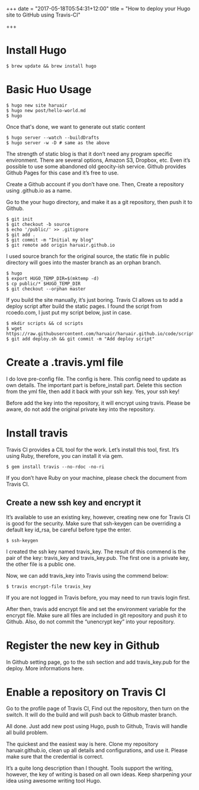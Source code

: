 +++
date = "2017-05-18T05:54:31+12:00"
title = "How to deploy your Hugo site to GitHub using Travis-CI"

+++

# Install Hugo
```
$ brew update && brew install hugo
```
# Basic Huo Usage
```
$ hugo new site haruair
$ hugo new post/hello-world.md
$ hugo
```

Once that's done, we want to generate out static content

```
$ hugo server --watch --buildDrafts
$ hugo server -w -D # same as the above
```
The strength of static blog is that it don’t need any program specific environment. There are several options, Amazon S3, Dropbox, etc. Even it’s possible to use some abandoned old geocity-ish service. Github provides Github Pages for this case and it’s free to use.

Create a Github account if you don’t have one. Then, Create a repository using <username>.github.io as a name.

Go to the your hugo directory, and make it as a git repository, then push it to Github.

```
$ git init
$ git checkout -b source
$ echo '/public/' >> .gitignore
$ git add .
$ git commit -m "Initial my blog"
$ git remote add origin haruair.github.io
```

I used source branch for the original source, the static file in public directory will goes into the master branch as an orphan branch.
```
$ hugo
$ export HUGO_TEMP_DIR=$(mktemp -d)
$ cp public/* $HUGO_TEMP_DIR
$ git checkout --orphan master
```

If you build the site manually, it’s just boring. Travis CI allows us to add a deploy script after build the static pages. I found the script from rcoedo.com, I just put my script below, just in case.

```
$ mkdir scripts && cd scripts
$ wget https://raw.githubusercontent.com/haruair/haruair.github.io/code/scripts/deploy.sh
$ git add deploy.sh && git commit -m "Add deploy script"
```

# Create a .travis.yml file

I do love pre-config file. The config is here. This config need to update as own details. The important part is before_install part. Delete this section from the yml file, then add it back with your ssh key. Yes, your ssh key!

Before add the key into the repository, it will encrypt using travis. Please be aware, do not add the original private key into the repository.

# Install travis

Travis CI provides a CIL tool for the work. Let’s install this tool, first. It’s using Ruby, therefore, you can install it via gem.

```
$ gem install travis --no-rdoc -no-ri
```
If you don’t have Ruby on your machine, please check the document from Travis CI.

## Create a new ssh key and encrypt it

It’s available to use an existing key, however, creating new one for Travis CI is good for the security. Make sure that ssh-keygen can be overriding a default key id_rsa, be careful before type the enter.

```
$ ssh-keygen
```
I created the ssh key named travis_key. The result of this commend is the pair of the key: travis_key and travis_key.pub. The first one is a private key, the other file is a public one.

Now, we can add travis_key into Travis using the commend below:

```
$ travis encrypt-file travis_key
```
If you are not logged in Travis before, you may need to run travis login first.

After then, travis add encrypt file and set the environment variable for the encrypt file. Make sure all files are included in git repository and push it to Github. Also, do not commit the “unencrypt key” into your repository.

# Register the new key in Github

In Github setting page, go to the ssh section and add travis_key.pub for the deploy. More informations here.

# Enable a repository on Travis CI

Go to the profile page of Travis CI, Find out the repository, then turn on the switch. It will do the build and will push back to Github master branch.

All done. Just add new post using Hugo, push to Github, Travis will handle all build problem.

The quickest and the easiest way is here. Clone my repository haruair.github.io, clean up all details and configurations, and use it. Please make sure that the credential is correct.

It’s a quite long description than I thought. Tools support the writing, however, the key of writing is based on all own ideas. Keep sharpening your idea using awesome writing tool Hugo.
